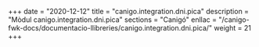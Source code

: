+++
date        = "2020-12-12"
title       = "canigo.integration.dni.pica"
description = "Mòdul canigo.integration.dni.pica"
sections    = "Canigó"
enllac		= "/canigo-fwk-docs/documentacio-llibreries/canigo.integration.dni.pica/"
weight		= 21
+++
